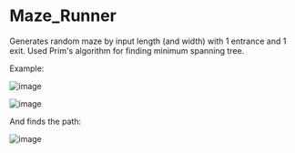 # Maze_Runner
Generates random maze by input length (and width) with 1 entrance and 1 exit. Used Prim's algorithm for finding minimum spanning tree.

Example:

![image](https://user-images.githubusercontent.com/44571716/189477590-306f7fae-1fc0-4339-ad8e-ac378773aeed.png)

![image](https://user-images.githubusercontent.com/44571716/189477598-8db20eaa-931b-4cfc-a204-33ddca7caef7.png)

And finds the path:

![image](https://user-images.githubusercontent.com/44571716/189477650-43cb7a2c-30ce-40f3-aabb-92bf1e396a87.png)
